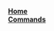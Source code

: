 [**Home**](https://github.com/hsiw/WishBot/wiki)  
[**Commands**](https://github.com/hsiw/WishBot/wiki/Commands)